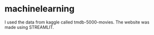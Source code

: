 # machinelearning

I used the data from kaggle called tmdb-5000-movies. The website was made using STREAMLIT.
